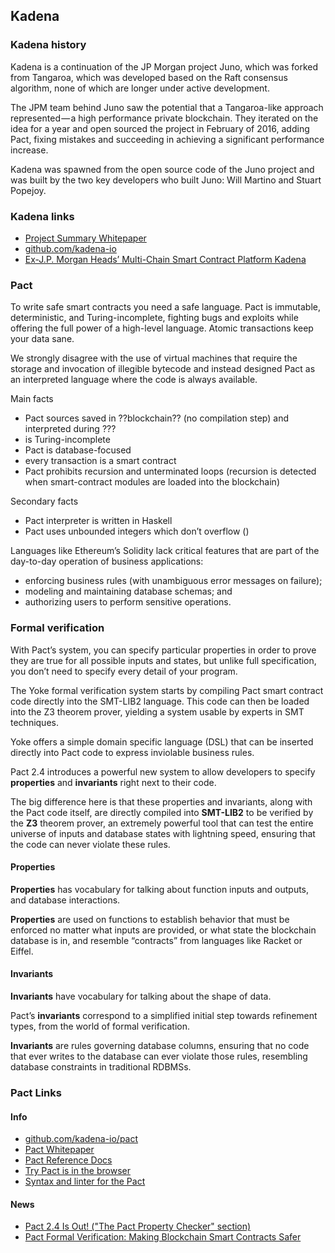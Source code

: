 ## Kadena

### Kadena history
Kadena is a continuation of the JP Morgan project Juno, which was forked from Tangaroa, which was developed based on the Raft consensus algorithm, none of which are longer under active development.

The JPM team behind Juno saw the potential that a Tangaroa-like approach represented — a high performance private blockchain. They iterated on the idea for a year and open sourced the project in February of 2016, adding Pact, fixing mistakes and succeeding in achieving a significant performance increase.

Kadena was spawned from the open source code of the Juno project and was built by the two key developers who built Juno: Will Martino and Stuart Popejoy.

### Kadena links
- [Project Summary Whitepaper](http://kadena.io/docs/KadenaPublic.pdf)
- [github.com/kadena-io](https://github.com/kadena-io)
- [Ex-J.P. Morgan Heads’ Multi-Chain Smart Contract Platform Kadena](https://medium.com/theblock1/ex-jp-morgan-heads-multi-chain-smart-contract-platform-kadena-4d3be4cedf0)

### Pact

To write safe smart contracts you need a safe language. Pact is immutable, deterministic, and Turing-incomplete, fighting bugs and exploits while offering the full power of a high-level language. Atomic transactions keep your data sane.

We strongly disagree with the use of virtual machines that require the storage and invocation of illegible bytecode and instead designed Pact as an interpreted language where the code is always available.

Main facts
- Pact sources saved in ??blockchain?? (no compilation step) and interpreted during ???
- is Turing-incomplete
- Pact is database-focused
- every transaction is a smart contract
- Pact prohibits recursion and unterminated loops (recursion is detected when smart-contract modules are loaded into the blockchain)

Secondary facts
- Pact interpreter is written in Haskell
- Pact uses unbounded integers which don’t overflow ()

Languages like Ethereum’s Solidity lack critical features that are part of the day-to-day operation of business applications: 
- enforcing business rules (with unambiguous error messages on failure); 
- modeling and maintaining database schemas; and 
- authorizing users to perform sensitive operations.

### Formal verification

With Pact’s system, you can specify particular properties in order to prove they are true for all possible inputs and states, but unlike full specification, you don’t need to specify every detail of your program.

The Yoke formal verification system starts by compiling Pact smart contract code directly into the SMT-LIB2 language. This code can then be loaded into the Z3 theorem prover, yielding a system usable by experts in SMT techniques. 

Yoke offers a simple domain specific language (DSL) that can be inserted directly into Pact code to express inviolable business rules.

Pact 2.4 introduces a powerful new system to allow developers to specify **properties** and **invariants** right next to their code.

The big difference here is that these properties and invariants, along with the Pact code itself, are directly compiled into **SMT-LIB2** to be verified by the **Z3** theorem prover, an extremely powerful tool that can test the entire universe of inputs and database states with lightning speed, ensuring that the code can never violate these rules. 

#### Properties

**Properties** has vocabulary for talking about function inputs and outputs, and database interactions. 

**Properties** are used on functions to establish behavior that must be enforced no matter what inputs are provided, or what state the blockchain database is in, and resemble “contracts” from languages like Racket or Eiffel. 

#### Invariants

**Invariants** have vocabulary for talking about the shape of data. 

Pact’s **invariants** correspond to a simplified initial step towards refinement types, from the world of formal verification.

**Invariants** are rules governing database columns, ensuring that no code that ever writes to the database can ever violate those rules, resembling database constraints in traditional RDBMSs.

### Pact Links
#### Info
- [github.com/kadena-io/pact](https://github.com/kadena-io/pact)
- [Pact Whitepaper](http://kadena.io/docs/Kadena-PactWhitepaper.pdf)
- [Pact Reference Docs](http://pact-language.readthedocs.io/)
- [Try Pact is in the browser](http://kadena.io/try-pact/)
- [Syntax and linter for the Pact](https://github.com/kadena-io/pact-atom)
#### News
- [Pact 2.4 Is Out! ("The Pact Property Checker" section)](https://medium.com/kadena-io/pact-2-4-is-out-dd88a3e7ca31)
- [Pact Formal Verification: Making Blockchain Smart Contracts Safer](https://medium.com/kadena-io/pact-formal-verification-for-blockchain-smart-contracts-done-right-889058bd8c3f)
